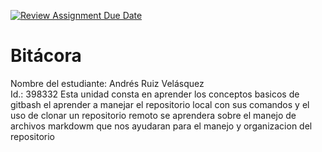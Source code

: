 [![Review Assignment Due Date](https://classroom.github.com/assets/deadline-readme-button-22041afd0340ce965d47ae6ef1cefeee28c7c493a6346c4f15d667ab976d596c.svg)](https://classroom.github.com/a/3WK28ho-)
# Bitácora
Nombre del estudiante:  Andrés Ruiz Velásquez  
Id.: 398332
Esta unidad consta en aprender los conceptos basicos de gitbash
el aprender a manejar el repositorio local con sus comandos y el uso de clonar un repositorio remoto
se aprendera sobre el manejo de archivos markdowm que nos ayudaran para el manejo y organizacion del repositorio 
